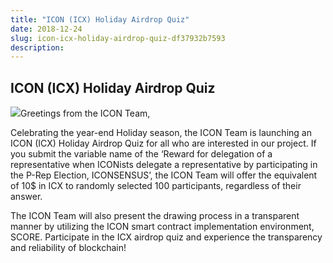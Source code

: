 ```yaml
---
title: "ICON (ICX) Holiday Airdrop Quiz"
date: 2018-12-24
slug: icon-icx-holiday-airdrop-quiz-df37932b7593
description:
---
```


## **ICON (ICX) Holiday Airdrop Quiz**

![](https://cdn-images-1.medium.com/max/800/1*70ewZUaMt06Rq5EUasRyvA.png)Greetings from the ICON Team,

Celebrating the year-end Holiday season, the ICON Team is launching an ICON (ICX) Holiday Airdrop Quiz for all who are interested in our project. If you submit the variable name of the ‘Reward for delegation of a representative when ICONists delegate a representative by participating in the P-Rep Election, ICONSENSUS’, the ICON Team will offer the equivalent of 10$ in ICX to randomly selected 100 participants, regardless of their answer.

The ICON Team will also present the drawing process in a transparent manner by utilizing the ICON smart contract implementation environment, SCORE. Participate in the ICX airdrop quiz and experience the transparency and reliability of blockchain!

